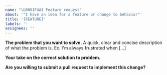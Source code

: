 ```yaml
---
name: "\U0001F4A1 Feature request"
about: '"I have an idea for a feature or change to behavior"'
title: '[FEATURE]'
labels: ''
assignees: ''
---
```


**The problem that you want to solve.**
A quick, clear and concise description of what the problem is. Ex. I'm always frustrated when [...]

**Your take on the correct solution to problem.**

**Are you willing to submit a pull request to implement this change?**
